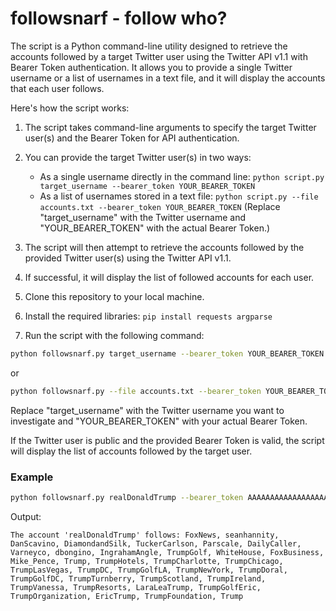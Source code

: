 # followsnarf - follow who?


The script is a Python command-line utility designed to retrieve the accounts followed by a target Twitter user using the Twitter API v1.1 with Bearer Token authentication. It allows you to provide a single Twitter username or a list of usernames in a text file, and it will display the accounts that each user follows.

Here's how the script works:

1. The script takes command-line arguments to specify the target Twitter user(s) and the Bearer Token for API authentication.
2. You can provide the target Twitter user(s) in two ways:
   - As a single username directly in the command line: `python script.py target_username --bearer_token YOUR_BEARER_TOKEN`
   - As a list of usernames stored in a text file: `python script.py --file accounts.txt --bearer_token YOUR_BEARER_TOKEN`
   (Replace "target_username" with the Twitter username and "YOUR_BEARER_TOKEN" with the actual Bearer Token.)
3. The script will then attempt to retrieve the accounts followed by the provided Twitter user(s) using the Twitter API v1.1.
4. If successful, it will display the list of followed accounts for each user.

1. Clone this repository to your local machine.
2. Install the required libraries: `pip install requests argparse`
3. Run the script with the following command:

```bash
python followsnarf.py target_username --bearer_token YOUR_BEARER_TOKEN
```

or

```bash
python followsnarf.py --file accounts.txt --bearer_token YOUR_BEARER_TOKEN
```

Replace "target_username" with the Twitter username you want to investigate and "YOUR_BEARER_TOKEN" with your actual Bearer Token.

If the Twitter user is public and the provided Bearer Token is valid, the script will display the list of accounts followed by the target user.

### Example

```bash
python followsnarf.py realDonaldTrump --bearer_token AAAAAAAAAAAAAAAAAAAANALANRILgAAAAAAnNwIzUejRCOuH5E6I8xnZz4puTs%3D1Zv7ttfk8LF81IUq16cHjhLTvJu4FA33AGWWjCpTnA
```

Output:
```
The account 'realDonaldTrump' follows: FoxNews, seanhannity, DanScavino, DiamondandSilk, TuckerCarlson, Parscale, DailyCaller, Varneyco, dbongino, IngrahamAngle, TrumpGolf, WhiteHouse, FoxBusiness, Mike_Pence, Trump, TrumpHotels, TrumpCharlotte, TrumpChicago, TrumpLasVegas, TrumpDC, TrumpGolfLA, TrumpNewYork, TrumpDoral, TrumpGolfDC, TrumpTurnberry, TrumpScotland, TrumpIreland, TrumpVanessa, TrumpResorts, LaraLeaTrump, TrumpGolfEric, TrumpOrganization, EricTrump, TrumpFoundation, Trump
